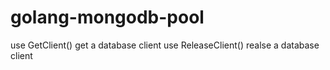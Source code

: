# golang-mongodb-pool
use GetClient() get a database client
use ReleaseClient() realse a database client
